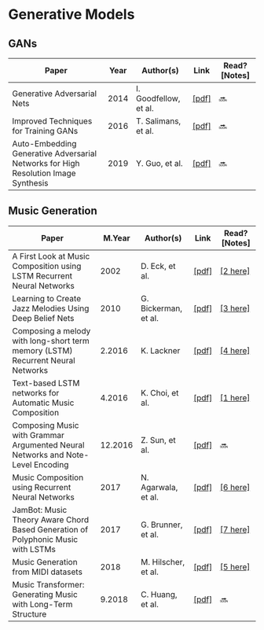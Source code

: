 # Generative Models

## GANs
Paper | Year | Author(s) | Link | Read? [Notes]
--- | --- | --- | --- | ---
Generative Adversarial Nets | 2014 | I. Goodfellow, et al. | [[pdf]](http://papers.nips.cc/paper/5423-generative-adversarial-nets.pdf) | 🔜
Improved Techniques for Training GANs | 2016 | T. Salimans, et al. | [[pdf]](http://papers.nips.cc/paper/6125-improved-techniques-for-training-gans.pdf) | 🔜
Auto-Embedding Generative Adversarial Networks for High Resolution Image Synthesis | 2019 | Y. Guo, et al. | [[pdf]](https://arxiv.org/pdf/1903.11250v1.pdf) | 🔜

## Music Generation
Paper | M.Year | Author(s) | Link | Read? [Notes]
--- | --- | --- | --- | ---
A First Look at Music Composition using LSTM Recurrent Neural Networks | 2002 | D. Eck, et al. | [[pdf]](http://people.idsia.ch/~juergen/blues/IDSIA-07-02.pdf) | [[2 here]](https://github.com/Benned-H/LSTMjazz/blob/master/Research/Summaries.ipynb)
Learning to Create Jazz Melodies Using Deep Belief Nets | 2010 | G. Bickerman, et al. | [[pdf]](https://www.cs.hmc.edu/~keller/jazz/improvisor/ICCCX-Bickerman-Bosley-Swire-Keller.pdf) | [[3 here]](https://github.com/Benned-H/LSTMjazz/blob/master/Research/Summaries.ipynb)
Composing a melody with long-short term memory (LSTM) Recurrent Neural Networks | 2.2016 | K. Lackner | [[pdf]](https://pdfs.semanticscholar.org/f707/ff253dc44ffa1e15f7ad19d75473a3ddecac.pdf) | [[4 here]](https://github.com/Benned-H/LSTMjazz/blob/master/Research/Summaries.ipynb)
Text-based LSTM networks for Automatic Music Composition | 4.2016 | K. Choi, et al. | [[pdf]](https://arxiv.org/pdf/1604.05358.pdf) | [[1 here]](https://github.com/Benned-H/LSTMjazz/blob/master/Research/Summaries.ipynb)
Composing Music with Grammar Argumented Neural Networks and Note-Level Encoding | 12.2016 | Z. Sun, et al. | [[pdf]](https://arxiv.org/pdf/1611.05416v2.pdf) | 🔜
Music Composition using Recurrent Neural Networks | 2017 | N. Agarwala, et al. | [[pdf]](https://pdfs.semanticscholar.org/c933/79a401dd159fc0c90eab44c43d07286b227e.pdf) | [[6 here]](https://github.com/Benned-H/LSTMjazz/blob/master/Research/Summaries.ipynb)
JamBot: Music Theory Aware Chord Based Generation of Polyphonic Music with LSTMs | 2017 | G. Brunner, et al. | [[pdf]](https://www.tik.ee.ethz.ch/file/7c6a36714f7b64306d2f5b06e14da5c0/JamBot_CameraReady.pdf) | [[7 here]](https://github.com/Benned-H/LSTMjazz/blob/master/Research/Summaries.ipynb)
Music Generation from MIDI datasets | 2018 | M. Hilscher, et al. | [[pdf]](https://neuro.cs.ut.ee/wp-content/uploads/2018/02/MIDI_music.pdf) | [[5 here]](https://github.com/Benned-H/LSTMjazz/blob/master/Research/Summaries.ipynb)
Music Transformer: Generating Music with Long-Term Structure | 9.2018 | C. Huang, et al. | [[pdf]](https://openreview.net/pdf?id=rJe4ShAcF7) | 🔜
